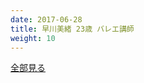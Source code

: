 ```yaml
---
date: 2017-06-28
title: 早川美緒 23歳 バレエ講師
weight: 10
---
```



<script type="text/javascript" charset="utf-8" src="http://www.mgstage.com/js/mgs_sample_movie.js?p=259LUXU-751&r=1&c=H4DXKUIBIQ7YOYNKBIPRBPQ2D3"></script>


<a href="http://tanshuku.org/PTvF">全部見る